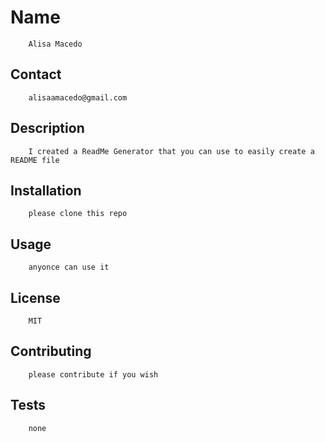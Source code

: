 # Name
        Alisa Macedo
## Contact
        alisaamacedo@gmail.com
## Description 
        I created a ReadMe Generator that you can use to easily create a README file
## Installation
        please clone this repo
## Usage 
        anyonce can use it
## License
        MIT
## Contributing
        please contribute if you wish
## Tests
        none
        